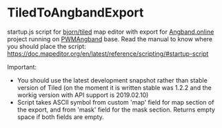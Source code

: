 
# TiledToAngbandExport
startup.js script for [bjorn/tiled](https://github.com/bjorn/tiled) map editor with export for [Angband.online](http://angband.online) project running on [PWMAngband](http://powerwyrm.monsite-orange.fr/page-56e3134c5ebab.html) base.
Read the manual to know where you should place the script: https://doc.mapeditor.org/en/latest/reference/scripting/#startup-script

Important: 
- You should use the latest development snapshot rather than stable version of Tiled (on the moment it is written stable was 1.2.2 and the workig version with API support is 2019.02.10)
- Script takes ASCII symbol from custom 'map' field for map section of the export, and from 'mask' field for the mask section. Returns empty space if both fields are empty.
